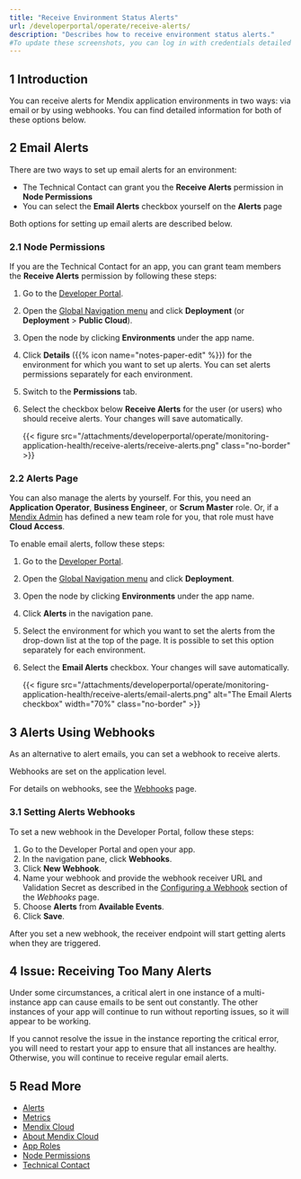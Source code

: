 ```yaml
---
title: "Receive Environment Status Alerts"
url: /developerportal/operate/receive-alerts/
description: "Describes how to receive environment status alerts."
#To update these screenshots, you can log in with credentials detailed in How to Update Screenshots Using Team Apps.
---
```


## 1 Introduction

You can receive alerts for Mendix application environments in two ways: via email or by using webhooks. You can find detailed information for both of these options below.

## 2 Email Alerts

There are two ways to set up email alerts for an environment:

* The Technical Contact can grant you the **Receive Alerts** permission in **Node Permissions**
* You can select the **Email Alerts** checkbox yourself on the **Alerts** page

Both options for setting up email alerts are described below.

### 2.1 Node Permissions  

If you are the Technical Contact for an app, you can grant team members the **Receive Alerts** permission by following these steps:

1. Go to the [Developer Portal](https://sprintr.home.mendix.com).
2. Open the [Global Navigation menu](/developerportal/global-navigation/) and click **Deployment** (or **Deployment** > **Public Cloud**).
3. Open the node by clicking **Environments** under the app name.
4. Click **Details** ({{% icon name="notes-paper-edit" %}}) for the environment for which you want to set up alerts. You can set alerts permissions separately for each environment.
5. Switch to the **Permissions** tab.
6. Select the checkbox below **Receive Alerts** for the user (or users) who should receive alerts. Your changes will save automatically.

    {{< figure src="/attachments/developerportal/operate/monitoring-application-health/receive-alerts/receive-alerts.png" class="no-border" >}}

### 2.2 Alerts Page

You can also manage the alerts by yourself. For this, you need an **Application Operator**, **Business Engineer**, or **Scrum Master** role. Or, if a [Mendix Admin](/control-center/members/) has defined a new team role for you, that role must have **Cloud Access**.

To enable email alerts, follow these steps:

1. Go to the [Developer Portal](https://sprintr.home.mendix.com).
2. Open the [Global Navigation menu](/developerportal/global-navigation/) and click **Deployment**.
3. Open the node by clicking **Environments** under the app name.
4. Click **Alerts** in the navigation pane.
5. Select the environment for which you want to set the alerts from the drop-down list at the top of the page. It is possible to set this option separately for each environment.
6. Select the **Email Alerts** checkbox.  Your changes will save automatically.

    {{< figure src="/attachments/developerportal/operate/monitoring-application-health/receive-alerts/email-alerts.png" alt="The Email Alerts checkbox" width="70%" class="no-border" >}}

## 3 Alerts Using Webhooks 

As an alternative to alert emails, you can set a webhook to receive alerts.

Webhooks are set on the application level.

For details on webhooks, see the [Webhooks](/developerportal/deploy/webhooks/) page.

### 3.1 Setting Alerts Webhooks

To set a new webhook in the Developer Portal, follow these steps:

1. Go to the Developer Portal and open your app.
1. In the navigation pane, click **Webhooks**.
1. Click **New Webhook**.
1. Name your webhook and provide the webhook receiver URL and Validation Secret as described in the [Configuring a Webhook](/developerportal/deploy/webhooks/#setting-up) section of the *Webhooks* page.
1. Choose **Alerts** from **Available Events**.
1. Click **Save**.

After you set a new webhook, the receiver endpoint will start getting alerts when they are triggered. 

## 4 Issue: Receiving Too Many Alerts

Under some circumstances, a critical alert in one instance of a multi-instance app can cause emails to be sent out constantly. The other instances of your app will continue to run without reporting issues, so it will appear to be working.

If you cannot resolve the issue in the instance reporting the critical error, you will need to restart your app to ensure that all instances are healthy. Otherwise, you will continue to receive regular email alerts.

## 5 Read More

* [Alerts](/developerportal/operate/monitoring-application-health/)
* [Metrics](/developerportal/operate/metrics/)
* [Mendix Cloud](/developerportal/deploy/mendix-cloud-deploy/)
* [About Mendix Cloud](/developerportal/deploy/mxcloudv4/)
* [App Roles](/developerportal/general/app-roles/)
* [Node Permissions](/developerportal/deploy/node-permissions/) 
* [Technical Contact](/developerportal/general/app-roles/#technical-contact)
